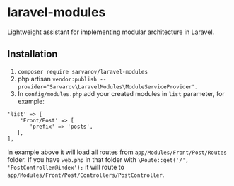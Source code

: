 # laravel-modules
Lightweight assistant for implementing modular architecture in Laravel.

## Installation
1. `composer require sarvarov/laravel-modules`
2. php artisan `vendor:publish --provider="Sarvarov\LaravelModules\ModuleServiceProvider"`.
3. In `config/modules.php` add your created modules in `list` parameter, for example:
```
'list' => [
    'Front/Post' => [
       'prefix' => 'posts',
   ],
],
```
In example above it will load all routes from `app/Modules/Front/Post/Routes` folder.
If you have `web.php` in that folder with `\Route::get('/', 'PostController@index');` it will route to `app/Modules/Front/Post/Controllers/PostController`.
